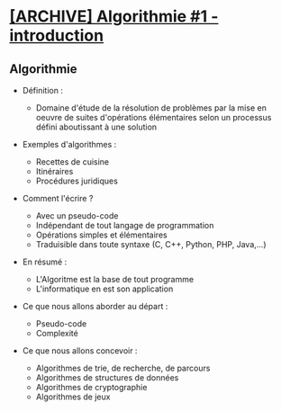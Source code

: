 # [[ARCHIVE] Algorithmie #1 - introduction](https://www.youtube.com/watch?v=Hc42s8XP34M&list=PLrSOXFDHBtfG0Fb0g--43a0b47e9hrwlB&index=1)

## Algorithmie

+ Définition :
    + Domaine d'étude de la résolution de problèmes par la mise en oeuvre de suites d'opérations élémentaires selon un processus défini aboutissant à une solution

+ Exemples d'algorithmes :
    + Recettes de cuisine
    + Itinéraires
    + Procédures juridiques

+ Comment l'écrire ?
    + Avec un pseudo-code
    + Indépendant de tout langage de programmation
    + Opérations simples et élémentaires
    + Traduisible dans toute syntaxe (C, C++, Python, PHP, Java,...)

+ En résumé :
    + L'Algoritme est la base de tout programme
    + L'informatique en est son application

+ Ce que nous allons aborder au départ :
    + Pseudo-code
    + Complexité

+ Ce que nous allons concevoir :
    + Algorithmes de trie, de recherche, de parcours
    + Algorithmes de structures de données
    + Algorithmes de cryptographie
    + Algorithmes de jeux